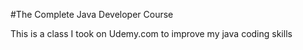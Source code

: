#The Complete Java Developer Course

This is a class I took on Udemy.com to improve my java coding skills
